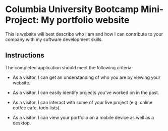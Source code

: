 # Columbia University Bootcamp Mini-Project: My portfolio website

This is website will best describe who I am and how I can contribute to your company with my software development skills.

## Instructions

The completed application should meet the following criteria:

- As a visitor, I can get an understanding of who you are by viewing your website.

- As a visitor, I can easily identify projects you've worked on in the past.

- As a visitor, I can interact with some of your live project (e.g: online coffee cafe, todo lists).

- As a visitor, I can view your portfolio on a mobile device as well as a desktop.
